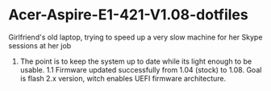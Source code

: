 # Acer-Aspire-E1-421-V1.08-dotfiles
Girlfriend's old laptop, trying to speed up a very slow machine for her Skype sessions at her job

1. The point is to keep the system up to date while its light enough to be usable. 
1.1 Firmware updated successfully from 1.04 (stock) to 1.08. Goal is flash 2.x version, witch enables UEFI firmware architecture.

